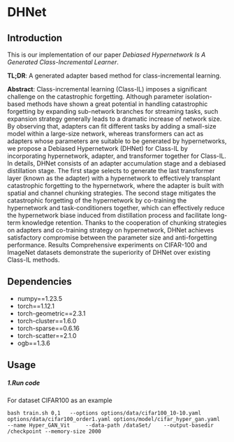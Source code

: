 # DHNet
## Introduction
This is our implementation of our paper *Debiased Hypernetwork Is A Generated Class-Incremental Learner*.

**TL;DR**: A generated adapter based method for class-incremental learning.

**Abstract**:
Class-incremental learning (Class-IL) imposes a significant challenge on the catastrophic forgetting. Although parameter isolation-based methods have shown a great potential in handling catastrophic forgetting by expanding sub-network branches for streaming tasks, such expansion strategy generally leads to a dramatic increase of network size. By observing that, adapters can fit different tasks by adding a small-size model within a large-size network, whereas transformers can act as adapters whose parameters are suitable to be generated by hypernetworks, we propose a Debiased Hypernetwork (DHNet) for Class-IL by incorporating hypernetwork, adapter, and transformer together for Class-IL. In details, DHNet consists of an adapter accumulation stage and a debiased distillation stage. The first stage selects to generate the last transformer layer (known as the adapter) with a hypernetwork to effectively transplant catastrophic forgetting to the hypernetwork, where the adapter is built with spatial and channel chunking strategies.
The second stage mitigates the catastrophic forgetting of the hypernetwork by co-training the hypernetwork and task-conditioners together, which can effectively reduce the hypernetwork biase induced from distillation process and facilitate long-term knowledge retention. Thanks to the cooperation of chunking strategies on adapters and co-training strategy on hypernetwork, DHNet achieves satisfactory compromise between the parameter size and anti-forgetting performance. Results Comprehensive experiments on CIFAR-100 and ImageNet datasets demonstrate the superiority of  DHNet over existing Class-IL methods. 


## Dependencies
- numpy==1.23.5
- torch==1.12.1  
- torch-geometric==2.3.1  
- torch-cluster==1.6.0
- torch-sparse==0.6.16   
- torch-scatter==2.1.0  
- ogb==1.3.6 


## Usage
##### 1.Run code
For dataset CIFAR100 as an example
```
bash train.sh 0,1   --options options/data/cifar100_10-10.yaml options/data/cifar100_order1.yaml options/model/cifar_hyper_gan.yaml     --name Hyper_GAN_Vit     --data-path /dataSet/    --output-basedir /checkpoint --memory-size 2000
```
